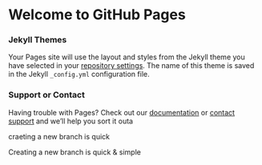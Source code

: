 # Welcome to GitHub Pages



### Jekyll Themes

Your Pages site will use the layout and styles from the Jekyll theme you have selected in your [repository settings](https://github.com/YiuwaiChu/test/settings). The name of this theme is saved in the Jekyll `_config.yml` configuration file.

### Support or Contact

Having trouble with Pages? Check out our [documentation](https://help.github.com/categories/github-pages-basics/) or [contact support](https://github.com/contact) and we’ll help you sort it outa

craeting a new branch is quick

Creating a new branch is quick & simple
